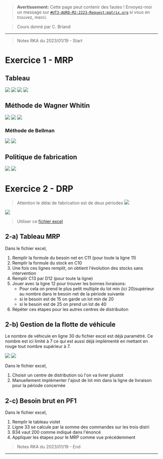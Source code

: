 
> **Avertissement:**
Cette page peut contenir des fautes ! Envoyez-moi un message sur [`#UT3-AURO-M2-2223-Request:matrix.org`](https://matrix.to/#/#UT3-AURO-M2-2223-Request:matrix.org) si vous en trouvez, merci.

> Cours donné par C. Briand

---

> Notes RKA du 2023/01/19 - Start



# Exercice 1 - MRP

## Tableau

![](/assets/images/B3.AOH.GPL.TD1.Sujet-Ex01-01.png)
![](/assets/images/B3.AOH.GPL.TD1.BB20230119-01.png)
![](/assets/images/B3.AOH.GPL.TD1.BB20230119-02.png)
![](/assets/images/B3.AOH.GPL.TD1.BB20230119-03.png)

## Méthode de Wagner Whitin

![](/assets/images/B3.AOH.GPL.TD1.Sujet-Ex01-02.png)
![](/assets/images/B3.AOH.GPL.TD1.BB20230119-04.png)
![](/assets/images/B3.AOH.GPL.TD1.BB20230119-05.png)

### Méthode de Bellman

![](/assets/images/B3.AOH.GPL.TD1.BB20230119-06.png)
![](/assets/images/B3.AOH.GPL.TD1.BB20230119-07.png)

## Politique de fabrication

![](/assets/images/B3.AOH.GPL.TD1.Sujet-Ex01-03.png)
![](/assets/images/B3.AOH.GPL.TD1.BB20230119-08.png)

# Exercice 2 - DRP

> Attention le délai de fabrication est de deux périodes
![](/assets/images/B3.AOH.GPL.TD1.Sujet-Ex02-04.png)

![](/assets/images/B3.AOH.GPL.TD1.BB20230119-09.png)

> Utiliser ce [fichier excel](https://github.com/TunnARK/UT3-AURO-2223-S10-Dendron/blob/main/vault/assets/B3.AOH.GPL.TD1.DRP_vierge.xlsx)

## 2-a) Tableau MRP

Dans le fichier excel,
1. Remplir la formule du besoin net en C11 (pour toute la ligne 11)
2. Remplir la formule du stock en C10
3. Une fois ces lignes remplit, on obtient l'évolution des stocks sans intervention
4. Remplir C13 par D12 (pour toute la ligne)
5. Jouer avec la ligne 12 pour trouver les bonnes livraisons:
    - Pour cela on prend le plus petit multiple du lot min (ici 20)supérieur au nombre dans le besoin net de la période suivante 
    - si le besoin est de 15 on garde un lot min de 20
    - si le besoin est de 25 on prend un lot de 40
6. Répéter ces étapes pour les autres centres de distribuiton

## 2-b) Gestion de la flotte de véhicule

Le nombre de véhicule en ligne 30 du fichier excel est déjà paramétré. Ce nombre est ici limité à 7 ce qui est aussi déjà implémenté en mettant en rouge tout nombre supérieur à 7.

![](/assets/images/B3.AOH.GPL.TD1.BB20230119-10.png)
![](/assets/images/B3.AOH.GPL.TD1.BB20230119-11.png)

Dans le fichier excel,
1. Choisir un centre de distribution où l'on va livrer plustot
2. Manuellement implémenter l'ajout de lot min dans la ligne de livraison pour la période concernée

## 2-c) Besoin brut en PF1

Dans le fichier excel,
1. Remplir le tableau violet
2. Ligne 33 se calcule par la somme des commandes sur les trois distri
3. B34 vaut 200 comme indiqué dans l'énoncé
4. Appliquer les étapes pour le MRP comme vue précédemment



> Notes RKA du 2023/01/19 - End

---
